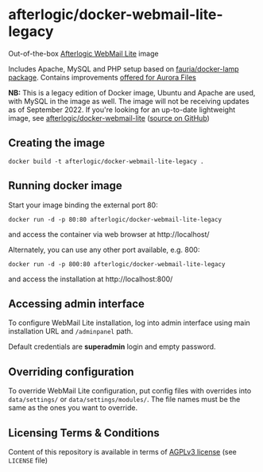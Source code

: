 afterlogic/docker-webmail-lite-legacy
=====================================

Out-of-the-box [Afterlogic WebMail Lite](https://afterlogic.org/webmail-lite) image

Includes Apache, MySQL and PHP setup based on [fauria/docker-lamp package](https://github.com/fauria/docker-lamp). Contains improvements [offered for Aurora Files](https://github.com/extbe)

**NB:** This is a legacy edition of Docker image, Ubuntu and Apache are used, with MySQL in the image as well. The image will not be receiving updates as of September 2022. If you're looking for an up-to-date lightweight image, see [afterlogic/docker-webmail-lite](https://hub.docker.com/repository/docker/afterlogic/docker-webmail-lite) ([source on GitHub](https://github.com/afterlogic/docker-webmail-lite))

Creating the image
------------------

	docker build -t afterlogic/docker-webmail-lite-legacy .


Running docker image
--------------------

Start your image binding the external port 80:

	docker run -d -p 80:80 afterlogic/docker-webmail-lite-legacy

and access the container via web browser at http://localhost/


Alternately, you can use any other port available, e.g. 800:

	docker run -d -p 800:80 afterlogic/docker-webmail-lite-legacy

and access the installation at http://localhost:800/


Accessing admin interface
------------------------------

To configure WebMail Lite installation, log into admin interface using main installation URL and `/adminpanel` path.

Default credentials are **superadmin** login and empty password.

Overriding configuration
------------------------------

To override WebMail Lite configuration, put config files with overrides into `data/settings/` or 
`data/settings/modules/`. The file names must be the same as the ones you want to override.

Licensing Terms & Conditions
----------------------------

Content of this repository is available in terms of [AGPLv3 license](http://www.gnu.org/licenses/agpl-3.0.en.html) (see `LICENSE` file)
